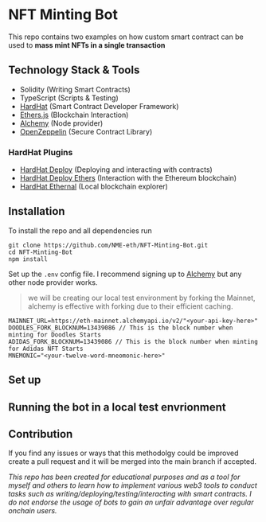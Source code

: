 # NFT Minting Bot
This repo contains two examples on how custom smart contract can be used to **mass mint NFTs in a single transaction**

## Technology Stack & Tools
- Solidity (Writing Smart Contracts)
- TypeScript (Scripts & Testing)
- [HardHat](https://hardhat.org/getting-started/) (Smart Contract Developer Framework)
- [Ethers.js](https://docs.ethers.io/v5/getting-started/) (Blockchain Interaction)
- [Alchemy](https://docs.alchemy.com/cro/) (Node provider)
- [OpenZeppelin](https://docs.openzeppelin.com/contracts/3.x/) (Secure Contract Library)

### HardHat Plugins
- [HardHat Deploy](https://github.com/wighawag/hardhat-deploy#readme) (Deploying and interacting with contracts)
- [HardHat Deploy Ethers](https://www.npmjs.com/package/hardhat-deploy-ether) (Interaction with the Ethereum blockchain)
- [HardHat Ethernal](https://www.npmjs.com/package/hardhat-ethernal) (Local blockchain explorer)

## Installation 
To install the repo and all dependencies run 
```
git clone https://github.com/NME-eth/NFT-Minting-Bot.git
cd NFT-Minting-Bot
npm install
```
Set up the `.env` config file. I recommend signing up to [Alchemy](https://docs.alchemy.com/cro/) but any other node provider works. 
>we will be creating our local test environment by forking the Mainnet, alchemy is effective with forking due to their efficient caching.
```
MAINNET_URL=https://eth-mainnet.alchemyapi.io/v2/"<your-api-key-here>"
DOODLES_FORK_BLOCKNUM=13439086 // This is the block number when minting for Doodles Starts
ADIDAS_FORK_BLOCKNUM=13439086 // This is the block number when minting for Adidas NFT Starts
MNEMONIC="<your-twelve-word-mneomonic-here>"
```

## Set up

## Running the bot in a local test envrionment

## Contribution
If you find any issues or ways that this methodolgy could be improved create a pull request and it will be merged into the main branch if accepted.

*This repo has been created for educational purposes and as a tool for myself and others to learn how to implement various web3 tools to conduct tasks such as writing/deploying/testing/interacting with smart contracts. I do not endorse the usage of bots to gain an unfair advantage over regular onchain users.*
